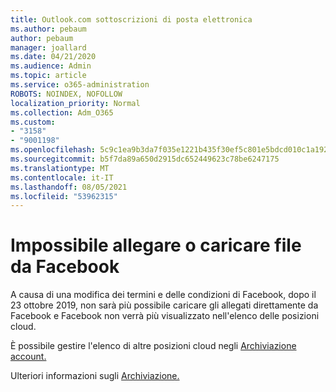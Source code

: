 ```yaml
---
title: Outlook.com sottoscrizioni di posta elettronica
ms.author: pebaum
author: pebaum
manager: joallard
ms.date: 04/21/2020
ms.audience: Admin
ms.topic: article
ms.service: o365-administration
ROBOTS: NOINDEX, NOFOLLOW
localization_priority: Normal
ms.collection: Adm_O365
ms.custom:
- "3158"
- "9001198"
ms.openlocfilehash: 5c9c1ea9b3da7f035e1221b435f30ef5c801e5bdcd010c1a1922d712b6d626b0
ms.sourcegitcommit: b5f7da89a650d2915dc652449623c78be6247175
ms.translationtype: MT
ms.contentlocale: it-IT
ms.lasthandoff: 08/05/2021
ms.locfileid: "53962315"
---
```

# <a name="unable-to-attach-or-upload-files-from-facebook"></a>Impossibile allegare o caricare file da Facebook

A causa di una modifica dei termini e delle condizioni di Facebook, dopo il 23 ottobre 2019, non sarà più possibile caricare gli allegati direttamente da Facebook e Facebook non verrà più visualizzato nell'elenco delle posizioni cloud. 

È possibile gestire l'elenco di altre posizioni cloud negli [Archiviazione account.](https://go.microsoft.com/fwlink/?linkid=2111075)

Ulteriori informazioni sugli [Archiviazione.](https://support.office.com/article/477cb7cc-5732-4c40-8f23-30472de8138a)
  